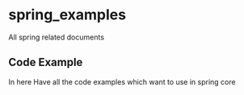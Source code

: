 # spring_examples
All spring related documents

## Code Example ##
In here Have all the code examples which want to use in spring core 

